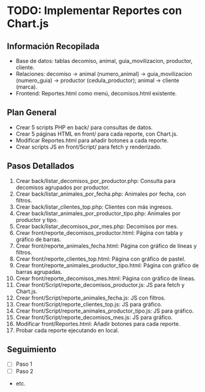 # TODO: Implementar Reportes con Chart.js

## Información Recopilada
- Base de datos: tablas decomiso, animal, guia_movilizacion, productor, cliente.
- Relaciones: decomiso -> animal (numero_animal) -> guia_movilizacion (numero_guia) -> productor (cedula_productor); animal -> cliente (marca).
- Frontend: Reportes.html como menú, decomisos.html existente.

## Plan General
- Crear 5 scripts PHP en back/ para consultas de datos.
- Crear 5 páginas HTML en front/ para cada reporte, con Chart.js.
- Modificar Reportes.html para añadir botones a cada reporte.
- Crear scripts JS en front/Script/ para fetch y renderizado.

## Pasos Detallados
1. Crear back/listar_decomisos_por_productor.php: Consulta para decomisos agrupados por productor.
2. Crear back/listar_animales_por_fecha.php: Animales por fecha, con filtros.
3. Crear back/listar_clientes_top.php: Clientes con más ingresos.
4. Crear back/listar_animales_por_productor_tipo.php: Animales por productor y tipo.
5. Crear back/listar_decomisos_por_mes.php: Decomisos por mes.
6. Crear front/reporte_decomisos_productor.html: Página con tabla y gráfico de barras.
7. Crear front/reporte_animales_fecha.html: Página con gráfico de líneas y filtros.
8. Crear front/reporte_clientes_top.html: Página con gráfico de pastel.
9. Crear front/reporte_animales_productor_tipo.html: Página con gráfico de barras agrupadas.
10. Crear front/reporte_decomisos_mes.html: Página con gráfico de líneas.
11. Crear front/Script/reporte_decomisos_productor.js: JS para fetch y Chart.js.
12. Crear front/Script/reporte_animales_fecha.js: JS con filtros.
13. Crear front/Script/reporte_clientes_top.js: JS para gráfico.
14. Crear front/Script/reporte_animales_productor_tipo.js: JS para gráfico.
15. Crear front/Script/reporte_decomisos_mes.js: JS para gráfico.
16. Modificar front/Reportes.html: Añadir botones para cada reporte.
17. Probar cada reporte ejecutando en local.

## Seguimiento
- [ ] Paso 1
- [ ] Paso 2
- etc.
